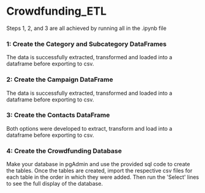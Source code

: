 # Crowdfunding_ETL
Steps 1, 2, and 3 are all achieved by running all in the .ipynb file
### 1: Create the Category and Subcategory DataFrames
The data is successfully extracted, transformed and loaded into a dataframe before exporting to csv.
### 2: Create the Campaign DataFrame
The data is successfully extracted, transformed and loaded into a dataframe before exporting to csv.
### 3: Create the Contacts DataFrame
Both options were developed to extract, transform and load into a dataframe before exporting to csv.
### 4: Create the Crowdfunding Database
Make your database in pgAdmin and use the provided sql code to create the tables. Once the tables are created, import the respective csv files for each table in the order in which they were added. Then run the 'Select' lines to see the full display of the database.

